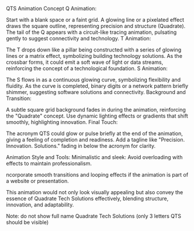 QTS Animation Concept
Q Animation:

Start with a blank space or a faint grid.
A glowing line or a pixelated effect draws the square outline, representing precision and structure (Quadrate).
The tail of the Q appears with a circuit-like tracing animation, pulsating gently to suggest connectivity and technology.
T Animation:

The T drops down like a pillar being constructed with a series of glowing lines or a matrix effect, symbolizing building technology solutions.
As the crossbar forms, it could emit a soft wave of light or data streams, reinforcing the concept of a technological foundation.
S Animation:

The S flows in as a continuous glowing curve, symbolizing flexibility and fluidity.
As the curve is completed, binary digits or a network pattern briefly shimmer, suggesting software solutions and connectivity.
Background and Transition:

A subtle square grid background fades in during the animation, reinforcing the "Quadrate" concept.
Use dynamic lighting effects or gradients that shift smoothly, highlighting innovation.
Final Touch:

The acronym QTS could glow or pulse briefly at the end of the animation, giving a feeling of completion and readiness.
Add a tagline like "Precision. Innovation. Solutions." fading in below the acronym for clarity.

Animation Style and Tools:
Minimalistic and sleek: Avoid overloading with effects to maintain professionalism.

ncorporate smooth transitions and looping effects if the animation is part of a website or presentation.

This animation would not only look visually appealing but also convey the essence of Quadrate Tech Solutions effectively, blending structure, innovation, and adaptability.

Note: do not show full name Quadrate Tech Solutions (only 3 letters QTS should be visible)